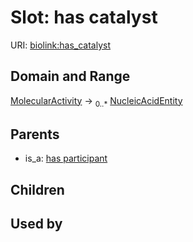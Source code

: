
# Slot: has catalyst




URI: [biolink:has_catalyst](https://w3id.org/biolink/vocab/has_catalyst)


## Domain and Range

[MolecularActivity](MolecularActivity.md) &#8594;  <sub>0..\*</sub> [NucleicAcidEntity](NucleicAcidEntity.md)

## Parents

 *  is_a: [has participant](has_participant.md)

## Children


## Used by

